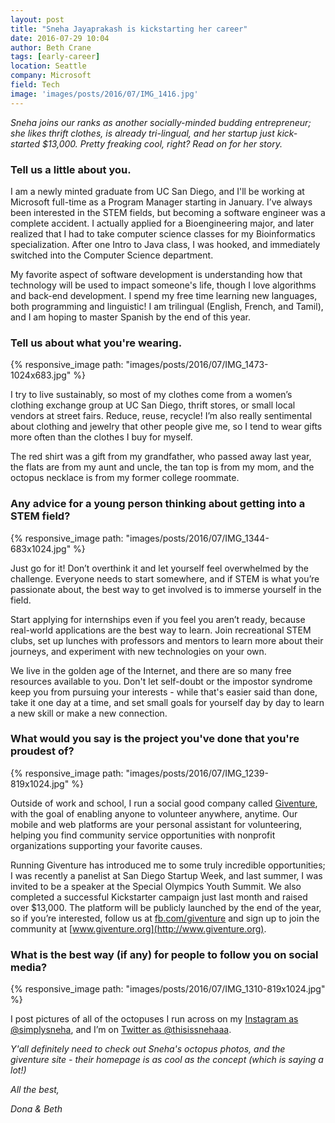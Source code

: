 ```yaml
---
layout: post
title: "Sneha Jayaprakash is kickstarting her career"
date: 2016-07-29 10:04
author: Beth Crane
tags: [early-career]
location: Seattle
company: Microsoft
field: Tech
image: 'images/posts/2016/07/IMG_1416.jpg'
---
```


*Sneha joins our ranks as another socially-minded budding entrepreneur; she likes thrift clothes, is already tri-lingual, and her startup just kick-started $13,000. Pretty freaking cool, right? Read on for her story.*

### Tell us a little about you.

I am a newly minted graduate from UC San Diego, and I'll be working at Microsoft full-time as a Program Manager starting in January. I’ve always been interested in the STEM fields, but becoming a software engineer was a complete accident. I actually applied for a Bioengineering major, and later realized that I had to take computer science classes for my Bioinformatics specialization. After one Intro to Java class, I was hooked, and immediately switched into the Computer Science department.

My favorite aspect of software development is understanding how that technology will be used to impact someone's life, though I love algorithms and back-end development. I spend my free time learning new languages, both programming and linguistic! I am trilingual (English, French, and Tamil), and I am hoping to master Spanish by the end of this year.

### Tell us about what you're wearing.

{% responsive_image path: "images/posts/2016/07/IMG_1473-1024x683.jpg" %}

I try to live sustainably, so most of my clothes come from a women’s clothing exchange group at UC San Diego, thrift stores, or small local vendors at street fairs. Reduce, reuse, recycle! I’m also really sentimental about clothing and jewelry that other people give me, so I tend to wear gifts more often than the clothes I buy for myself.

The red shirt was a gift from my grandfather, who passed away last year, the flats are from my aunt and uncle, the tan top is from my mom, and the octopus necklace is from my former college roommate.

### Any advice for a young person thinking about getting into a STEM field?

{% responsive_image path: "images/posts/2016/07/IMG_1344-683x1024.jpg" %}

Just go for it! Don’t overthink it and let yourself feel overwhelmed by the challenge. Everyone needs to start somewhere, and if STEM is what you’re passionate about, the best way to get involved is to immerse yourself in the field.

Start applying for internships even if you feel you aren’t ready, because real-world applications are the best way to learn. Join recreational STEM clubs, set up lunches with professors and mentors to learn more about their journeys, and experiment with new technologies on your own.

We live in the golden age of the Internet, and there are so many free resources available to you. Don't let self-doubt or the impostor syndrome keep you from pursuing your interests - while that's easier said than done, take it one day at a time, and set small goals for yourself day by day to learn a new skill or make a new connection.

### What would you say is the project you've done that you're proudest of?

{% responsive_image path: "images/posts/2016/07/IMG_1239-819x1024.jpg" %}

Outside of work and school, I run a social good company called [Giventure](http://www.giventure.org/#about), with the goal of enabling anyone to volunteer anywhere, anytime. Our mobile and web platforms are your personal assistant for volunteering, helping you find community service opportunities with nonprofit organizations supporting your favorite causes.

Running Giventure has introduced me to some truly incredible opportunities; I was recently a panelist at San Diego Startup Week, and last summer, I was invited to be a speaker at the Special Olympics Youth Summit. We also completed a successful Kickstarter campaign just last month and raised over $13,000. The platform will be publicly launched by the end of the year, so if you’re interested, follow us at [fb.com/giventure](https://www.facebook.com/giventure) and sign up to join the community at [www.giventure.org](http://www.giventure.org).

### What is the best way (if any) for people to follow you on social media?

{% responsive_image path: "images/posts/2016/07/IMG_1310-819x1024.jpg" %}

I post pictures of all of the octopuses I run across on my [Instagram as @simplysneha](http://instagram.com/simplysneha), and I’m on [Twitter as @thisissnehaaa](http://twitter.com/thisissnehaaa).

*Y'all definitely need to check out Sneha's octopus photos, and the giventure site - their homepage is as cool as the concept (which is saying a lot!)*

*All the best,*

*Dona & Beth*
